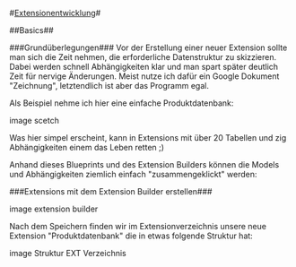 #[Extensionentwicklung](0100%20Index.markdown)#


##Basics##

###Grundüberlegungen###
Vor der Erstellung einer neuer Extension sollte man sich die Zeit nehmen, die erforderliche Datenstruktur zu skizzieren. Dabei werden schnell Abhängigkeiten klar und man spart später deutlich Zeit für nervige Änderungen. Meist nutze ich dafür ein Google Dokument "Zeichnung", letztendlich ist aber das Programm egal.

Als Beispiel nehme ich hier eine einfache Produktdatenbank:

image scetch

Was hier simpel erscheint, kann in Extensions mit über 20 Tabellen und zig Abhängigkeiten einem das Leben retten ;)

Anhand dieses Blueprints und des Extension Builders können die Models und Abhängigkeiten ziemlich einfach "zusammengeklickt" werden:

###Extensions mit dem Extension Builder erstellen###

image extension builder

Nach dem Speichern finden wir im Extensionverzeichnis unsere neue Extension "Produktdatenbank" die in etwas folgende Struktur hat:

image Struktur EXT Verzeichnis

